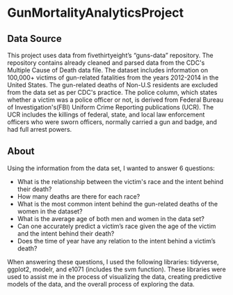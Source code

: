 # GunMortalityAnalyticsProject

## Data Source
This project uses data from fivethirtyeight’s “guns-data” repository. The repository contains already cleaned and parsed data from the CDC's Multiple Cause of Death data file. The dataset includes information on 100,000+ victims of gun-related fatalities  from the years 2012-2014 in the United States. The gun-related deaths of Non-U.S residents are excluded from the data set as per CDC's practice. The police column, which states whether a victim was a police officer or not, is derived from Federal Bureau of Investigation's(FBI) Uniform Crime Reporting publications (UCR). The UCR includes the killings of federal, state, and local law enforcement officers who were sworn officers, normally carried a gun and badge, and had full arrest powers.


## About
Using the information from the data set, I wanted to answer 6 questions: 
- What is the relationship between the victim's race and the intent behind their death?
- How many deaths are there for each race?
- What is the most common intent behind the gun-related deaths of the women in the dataset? 
- What is the average age of both men and women in the data set?
- Can one accurately predict a victim’s race given the age of the victim and the intent behind their death?
- Does the time of year have any relation to the intent behind a victim’s death? 

When answering these questions, I used the following libraries: tidyverse, ggplot2, modelr, and e1071 (includes the svm function). These libraries were used to assist me in the process of visualizing the data, creating predictive models of the data, and the overall process of exploring the data. 
